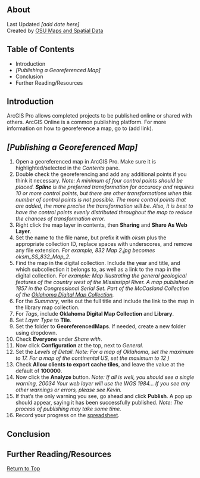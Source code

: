 ## About
Last Updated *[add date here]*   
Created by [OSU Maps and Spatial Data](https://info.library.okstate.edu/map-room)


## Table of Contents
- Introduction 
- *[Publishing a Georeferenced Map]*
- Conclusion
- Further Reading/Resources

## Introduction
ArcGIS Pro allows completed projects to be published online or shared with others. ArcGIS Online is a common publishing platform. For more information on how to georeference a map, go to (add link).

## *[Publishing a Georeferenced Map]*
1. Open a georeferenced map in ArcGIS Pro. Make sure it is highlighted/selected in the *Contents* pane.
2. Double check the georeferencing and add any additional points if you think it necessary.
*Note: A minimum of four control points should be placed. **Spline** is the preferred transformation for accuracy and requires 10 or more control points, but there are other transformations when this number of control points is not possible. The more control points that are added, the more precise the transformation will be. Also, it is best to have the control points evenly distributed throughout the map to reduce the chances of transformation error.*
3. Right click the map layer in contents, then **Sharing** and **Share As Web Layer**.
4. Set the name to the file name, but prefix it with *oksm* plus the appropriate collection ID, replace spaces with underscores, and remove any file extension. 
*For example, 832 Map 2.jpg becomes oksm_SS_832_Map_2.*
5. Find the map in the digital collection. Include the year and title, and which subcollection it belongs to, as well as a link to the map in the digital collection.
*For example:
Map illustrating the general geological features of the country west of the Mississippi River. A map published in 1857 in the Congressional Serial Set. Part of the McCasland Collection of the [Oklahoma Digital Map Collection](https://dc.library.okstate.edu/digital/collection/OKMaps/id/8905/rec/1).*
6. For the *Summary*, write out the full title and include the link to the map in the library map collection.
7. For *Tags*, include **Oklahoma Digital Map Collection** and **Library**.
8. Set *Layer Type* to **Tile**.
9. Set the folder to **GeoreferencedMaps**. If needed, create a new folder using dropdown.
10. Check **Everyone** under *Share with*.
11. Now click **Configuration** at the top, next to *General*.
12. Set the *Levels of Detail*. 
*Note: For a map of Oklahoma, set the maximum to 17. For a map of the continental US, set the maximum to 12 )*
13. Check **Allow clients to export cache tiles**, and leave the value at the default of **100000**.
14. Now click the **Analyze** button.
*Note: If all is well, you should see a single warning, 20034 Your web layer will use the WGS 1984…
If you see any other warnings or errors, please see Kevin.*
15. If that’s the only warning you see, go ahead and click **Publish**. A pop up should appear, saying it has been successfully published. 
*Note: The process of publishing may take some time.*
16. Record your progress on the [spreadsheet](https://docs.google.com/spreadsheets/d/11AVFGlfQdQSNu6PRN98cSw4xKW1NvMasxrXGEZOBSko/edit?usp=sharing).

## Conclusion

## Further Reading/Resources


[Return to Top](#about)
